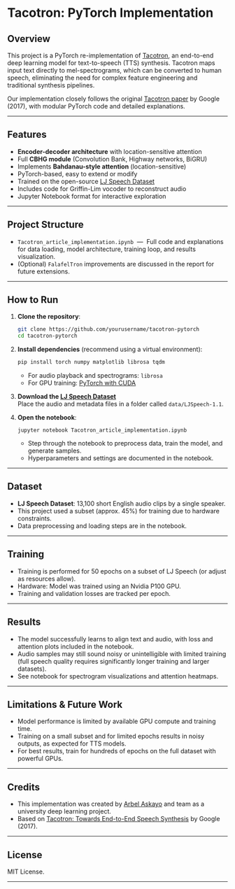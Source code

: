 # Tacotron: PyTorch Implementation

## Overview

This project is a PyTorch re-implementation of [Tacotron](https://arxiv.org/abs/1703.10135), an end-to-end deep learning model for text-to-speech (TTS) synthesis. Tacotron maps input text directly to mel-spectrograms, which can be converted to human speech, eliminating the need for complex feature engineering and traditional synthesis pipelines.

Our implementation closely follows the original [Tacotron paper](https://arxiv.org/abs/1703.10135) by Google (2017), with modular PyTorch code and detailed explanations.

---

## Features

- **Encoder-decoder architecture** with location-sensitive attention
- Full **CBHG module** (Convolution Bank, Highway networks, BiGRU)
- Implements **Bahdanau-style attention** (location-sensitive)
- PyTorch-based, easy to extend or modify
- Trained on the open-source [LJ Speech Dataset](https://keithito.com/LJ-Speech-Dataset/)
- Includes code for Griffin-Lim vocoder to reconstruct audio
- Jupyter Notebook format for interactive exploration

---

## Project Structure

- `Tacotron_article_implementation.ipynb` &nbsp;—&nbsp; Full code and explanations for data loading, model architecture, training loop, and results visualization.
- (Optional) `FalafelTron` improvements are discussed in the report for future extensions.

---

## How to Run

1. **Clone the repository**:
   ```bash
   git clone https://github.com/yourusername/tacotron-pytorch
   cd tacotron-pytorch
   ```

2. **Install dependencies** (recommend using a virtual environment):
   ```bash
   pip install torch numpy matplotlib librosa tqdm
   ```
   - For audio playback and spectrograms: `librosa`
   - For GPU training: [PyTorch with CUDA](https://pytorch.org/get-started/locally/)

3. **Download the [LJ Speech Dataset](https://keithito.com/LJ-Speech-Dataset/)**  
   Place the audio and metadata files in a folder called `data/LJSpeech-1.1`.

4. **Open the notebook**:
   ```
   jupyter notebook Tacotron_article_implementation.ipynb
   ```
   - Step through the notebook to preprocess data, train the model, and generate samples.
   - Hyperparameters and settings are documented in the notebook.

---

## Dataset

- **LJ Speech Dataset**: 13,100 short English audio clips by a single speaker.
- This project used a subset (approx. 45%) for training due to hardware constraints.
- Data preprocessing and loading steps are in the notebook.

---

## Training

- Training is performed for 50 epochs on a subset of LJ Speech (or adjust as resources allow).
- Hardware: Model was trained using an Nvidia P100 GPU.
- Training and validation losses are tracked per epoch.

---

## Results

- The model successfully learns to align text and audio, with loss and attention plots included in the notebook.
- Audio samples may still sound noisy or unintelligible with limited training (full speech quality requires significantly longer training and larger datasets).
- See notebook for spectrogram visualizations and attention heatmaps.

---

## Limitations & Future Work

- Model performance is limited by available GPU compute and training time.
- Training on a small subset and for limited epochs results in noisy outputs, as expected for TTS models.
- For best results, train for hundreds of epochs on the full dataset with powerful GPUs.

---

## Credits

- This implementation was created by [Arbel Askayo](https://www.linkedin.com/in/arbel-askayo/) and team as a university deep learning project.
- Based on [Tacotron: Towards End-to-End Speech Synthesis](https://arxiv.org/abs/1703.10135) by Google (2017).

---

## License

MIT License.

---
